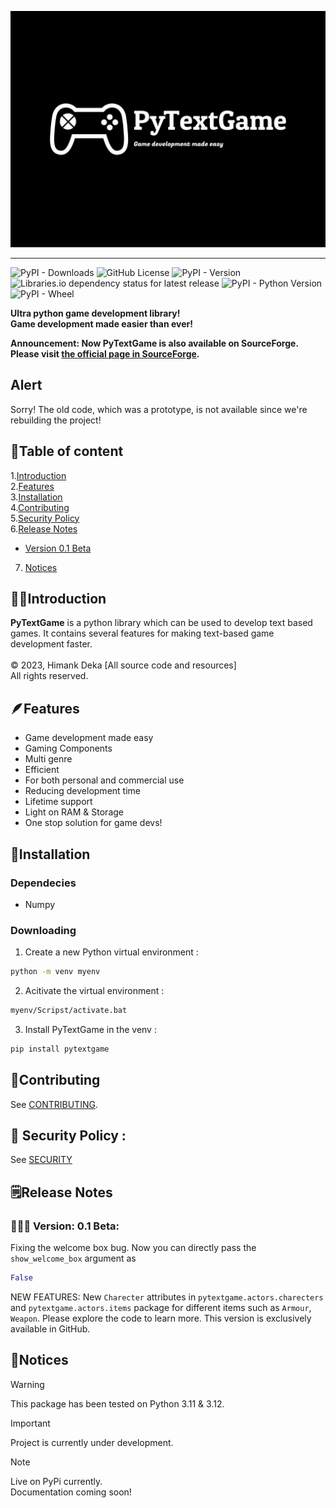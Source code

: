 ![Logo](pytextgame-high-resolution-logo-white.png)
<hr>

![PyPI - Downloads](https://img.shields.io/pypi/dm/PyTextGame)
![GitHub License](https://img.shields.io/github/license/dev-hd11/pytextgame)
![PyPI - Version](https://img.shields.io/pypi/v/PyTextGame)
![Libraries.io dependency status for latest release](https://img.shields.io/librariesio/release/PyPi/PyTextGame)
![PyPI - Python Version](https://img.shields.io/pypi/pyversions/PyTextGame)
![PyPI - Wheel](https://img.shields.io/pypi/wheel/PyTextGame)


**Ultra python game development library! <br>Game development made easier than ever!**

**Announcement: Now PyTextGame is also available on SourceForge. Please visit [the official page in SourceForge](https://pytextgame.sourceforge.io).**

## Alert
Sorry! The old code, which was a prototype, is not available since we're rebuilding the project!

## 📃Table of content
1.[Introduction](#introduction)<br>
2.[Features](#features)<br>
3.[Installation](#installation)<br>
4.[Contributing](#contributing)<br>
5.[Security Policy](#security-policy)<br>
6.[Release Notes](#release-notes)<br>
- [Version 0.1 Beta](#-version-01-beta)
7. [Notices](#notices)

## 👋🏼Introduction
**PyTextGame** is a python library which can be used to develop text based games. It contains several features for making text-based game development faster.
<br><br>
©️ 2023, Himank Deka [All source code and resources]
<br> All rights reserved.

## 🪶Features
- Game development made easy
- Gaming Components
- Multi genre
- Efficient
- For both personal and commercial use
- Reducing development time
- Lifetime support
- Light on RAM & Storage
- One stop solution for game devs!

## 📩Installation
### Dependecies
- Numpy

### Downloading
1. Create a new Python virtual environment :
```bash
python -m venv myenv
```

2. Acitivate the virtual environment :
```bash
myenv/Scripst/activate.bat
```

3. Install PyTextGame in the venv :
```bash
pip install pytextgame
```

## 🤝Contributing
See [CONTRIBUTING](./CONTRIBUTING.md).

## 🔐 Security Policy :
See [SECURITY](./SECURITY.md)

## 🗒️Release Notes

### 👩🏼‍💻 Version: 0.1 Beta:
Fixing the welcome box bug. Now you can directly pass the `show_welcome_box` argument as 
```python
False
``` 
NEW FEATURES: New `Charecter` attributes in `pytextgame.actors.charecters` and `pytextgame.actors.items` package for different items such as `Armour`, `Weapon`.
Please explore the code to learn more.
This version is exclusively available in GitHub.

## 🔔Notices

> [!WARNING]
> This package has been tested on Python 3.11 & 3.12.<br>

>[!IMPORTANT]
> Project is currently under development.<br>

>[!NOTE]
> Live on PyPi currently.<br>
> Documentation coming soon!<br>
